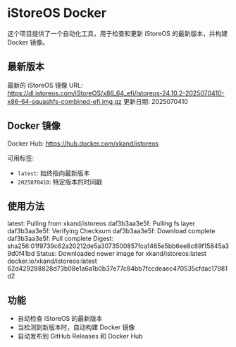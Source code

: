 # iStoreOS Docker

这个项目提供了一个自动化工具，用于检查和更新 iStoreOS 的最新版本，并构建 Docker 镜像。

## 最新版本

最新的 iStoreOS 镜像 URL: https://dl.istoreos.com/iStoreOS/x86_64_efi/istoreos-24.10.2-2025070410-x86-64-squashfs-combined-efi.img.gz
更新日期: 2025070410

## Docker 镜像

Docker Hub: https://hub.docker.com/xkand/istoreos

可用标签:
- `latest`: 始终指向最新版本
- `2025070410`: 特定版本的时间戳

## 使用方法

latest: Pulling from xkand/istoreos
daf3b3aa3e5f: Pulling fs layer
daf3b3aa3e5f: Verifying Checksum
daf3b3aa3e5f: Download complete
daf3b3aa3e5f: Pull complete
Digest: sha256:01f9739c62a20212de5a3073500857fca1465e5bb6ee8c89f15845a39d0f41bd
Status: Downloaded newer image for xkand/istoreos:latest
docker.io/xkand/istoreos:latest
62d429288828d73b08e1a6a1b0b37e77c84bb7fccdeaec470535cfdac17981d2

## 功能

- 自动检查 iStoreOS 的最新版本
- 当检测到新版本时，自动构建 Docker 镜像
- 自动发布到 GitHub Releases 和 Docker Hub
